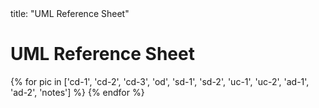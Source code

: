 <frontmatter>
title: "UML Reference Sheet"
</frontmatter>

# UML Reference Sheet

{% for pic in ['cd-1', 'cd-2', 'cd-3', 'od', 'sd-1', 'sd-2', 'uc-1', 'uc-2', 'ad-1', 'ad-2', 'notes'] %}
<pic src="images/uml/{{ pic }}.png" width="450"/>
{% endfor %}
